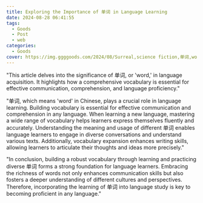 ```yaml
---
title: Exploring the Importance of 单词 in Language Learning
date: 2024-08-28 06:41:55
tags:
  - Goods
  - Post
  - web
categories:
  - Goods
cover: https://img.ggggoods.com/2024/08/Surreal,science fiction,单词,word,technology,tech,diagrams,renderings,colors_20240830_00001_.png
---
```


"This article delves into the significance of 单词, or 'word,' in language acquisition. It highlights how a comprehensive vocabulary is essential for effective communication, comprehension, and language proficiency."

"单词, which means 'word' in Chinese, plays a crucial role in language learning. Building vocabulary is essential for effective communication and comprehension in any language. When learning a new language, mastering a wide range of vocabulary helps learners express themselves fluently and accurately. Understanding the meaning and usage of different 单词 enables language learners to engage in diverse conversations and understand various texts. Additionally, vocabulary expansion enhances writing skills, allowing learners to articulate their thoughts and ideas more precisely."

"In conclusion, building a robust vocabulary through learning and practicing diverse 单词 forms a strong foundation for language learners. Embracing the richness of words not only enhances communication skills but also fosters a deeper understanding of different cultures and perspectives. Therefore, incorporating the learning of  单词 into language study is key to becoming proficient in any language."
